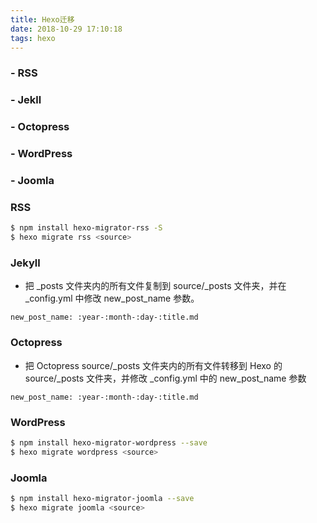 ```yaml
---
title: Hexo迁移
date: 2018-10-29 17:10:18
tags: hexo
---
```


### - RSS
### - Jekll
### - Octopress
### - WordPress
### - Joomla
<!-- more -->

### RSS
```bash
$ npm install hexo-migrator-rss -S
$ hexo migrate rss <source>
```
### Jekyll
- 把 _posts 文件夹内的所有文件复制到 source/_posts 文件夹，并在 _config.yml 中修改 new_post_name 参数。

```
new_post_name: :year-:month-:day-:title.md
```

### Octopress
- 把 Octopress source/_posts 文件夹内的所有文件转移到 Hexo 的 source/_posts 文件夹，并修改 _config.yml 中的 new_post_name 参数

```
new_post_name: :year-:month-:day-:title.md

```

### WordPress
```bash
$ npm install hexo-migrator-wordpress --save
$ hexo migrate wordpress <source>
```

### Joomla
```bash
$ npm install hexo-migrator-joomla --save
$ hexo migrate joomla <source>
```
